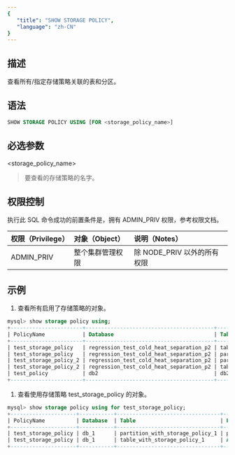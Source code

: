 ```yaml
---
{
   "title": "SHOW STORAGE POLICY",
   "language": "zh-CN"
}
---
```


<!--
Licensed to the Apache Software Foundation (ASF) under one
or more contributor license agreements.  See the NOTICE file
distributed with this work for additional information
regarding copyright ownership.  The ASF licenses this file
to you under the Apache License, Version 2.0 (the
"License"); you may not use this file except in compliance
with the License.  You may obtain a copy of the License at

  http://www.apache.org/licenses/LICENSE-2.0

Unless required by applicable law or agreed to in writing,
software distributed under the License is distributed on an
"AS IS" BASIS, WITHOUT WARRANTIES OR CONDITIONS OF ANY
KIND, either express or implied.  See the License for the
specific language governing permissions and limitations
under the License.
-->
## 描述

查看所有/指定存储策略关联的表和分区。

## 语法

```sql
SHOW STORAGE POLICY USING [FOR <storage_policy_name>]
```

## 必选参数

<storage_policy_name>

> 要查看的存储策略的名字。

## 权限控制

执行此 SQL 命令成功的前置条件是，拥有 ADMIN_PRIV 权限，参考权限文档。

| 权限（Privilege） | 对象（Object）   | 说明（Notes）               |
| :---------------- | :--------------- | :-------------------------- |
| ADMIN_PRIV        | 整个集群管理权限 | 除 NODE_PRIV 以外的所有权限 |

## 示例

1. 查看所有启用了存储策略的对象。

  ```sql
  mysql> show storage policy using;
  +-----------------------+-----------------------------------------+----------------------------------------+------------+
  | PolicyName            | Database                                | Table                                  | Partitions |
  +-----------------------+-----------------------------------------+----------------------------------------+------------+
  | test_storage_policy   | regression_test_cold_heat_separation_p2 | table_with_storage_policy_1            | ALL        |
  | test_storage_policy   | regression_test_cold_heat_separation_p2 | partition_with_multiple_storage_policy | p201701    |
  | test_storage_policy_2 | regression_test_cold_heat_separation_p2 | partition_with_multiple_storage_policy | p201702    |
  | test_storage_policy_2 | regression_test_cold_heat_separation_p2 | table_with_storage_policy_2            | ALL        |
  | test_policy           | db2                                     | db2_test_1                             | ALL        |
  +-----------------------+-----------------------------------------+----------------------------------------+------------+
  ```

1. 查看使用存储策略 test_storage_policy 的对象。

  ```sql
  mysql> show storage policy using for test_storage_policy;
  +---------------------+-----------+---------------------------------+------------+
  | PolicyName          | Database  | Table                           | Partitions |
  +---------------------+-----------+---------------------------------+------------+
  | test_storage_policy | db_1      | partition_with_storage_policy_1 | p201701    |
  | test_storage_policy | db_1      | table_with_storage_policy_1     | ALL        |
  +---------------------+-----------+---------------------------------+------------+
  ```